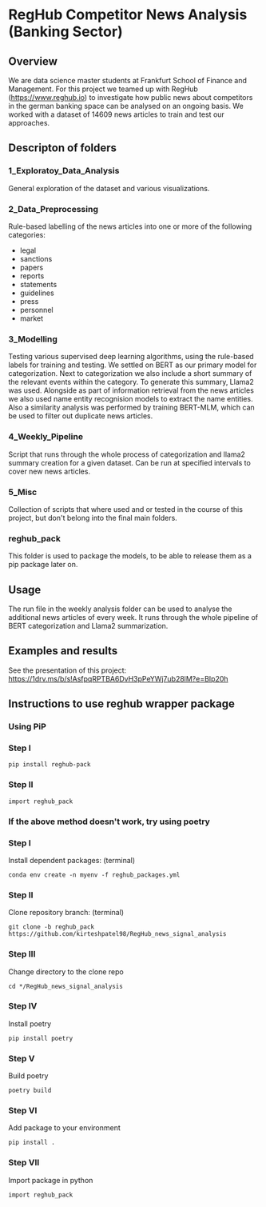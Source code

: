 # RegHub Competitor News Analysis (Banking Sector)

## Overview
We are data science master students at Frankfurt School of Finance and Management. For this project we teamed up with RegHub (https://www.reghub.io) to investigate how public news about competitors in the german banking space can be analysed on an ongoing basis. We worked with a dataset of 14609 news articles to train and test our approaches. 

## Descripton of folders
### 1_Exploratoy_Data_Analysis
General exploration of the dataset and various visualizations.
### 2_Data_Preprocessing
Rule-based labelling of the news articles into one or more of the following categories:
- legal
- sanctions
- papers
- reports
- statements
- guidelines
- press
- personnel
- market

### 3_Modelling
Testing various supervised deep learning algorithms, using the rule-based labels for training and testing. We settled on BERT as our primary model for categorization.
Next to categorization we also include a short summary of the relevant events within the category. To generate this summary, Llama2 was used.
Alongside as part of information retrieval from the news articles we also used name entity recognision models to extract the name entities.
Also a similarity analysis was performed by training BERT-MLM, which can be used to filter out duplicate news articles.
### 4_Weekly_Pipeline
Script that runs through the whole process of categorization and llama2 summary creation for a given dataset. Can be run at specified intervals to cover new news articles.
### 5_Misc
Collection of scripts that where used and or tested in the course of this project, but don't belong into the final main folders.
### reghub_pack
This folder is used to package the models, to be able to release them as a pip package later on.

## Usage
The run file in the weekly analysis folder can be used to analyse the additional news articles of every week. It runs through the whole pipeline of BERT categorization and Llama2 summarization.

## Examples and results
See the presentation of this project: https://1drv.ms/b/s!AsfpqRPTBA6DvH3pPeYWj7ub28lM?e=BIp20h

## Instructions to use reghub wrapper package
### Using PiP
### Step I
```
pip install reghub-pack
```

### Step II
```
import reghub_pack
```

### If the above method doesn't work, try using poetry
### Step I
Install dependent packages: (terminal)
```
conda env create -n myenv -f reghub_packages.yml
```     
### Step II
Clone repository branch: (terminal)
```
git clone -b reghub_pack https://github.com/kirteshpatel98/RegHub_news_signal_analysis
```

### Step III
Change directory to the clone repo
```
cd */RegHub_news_signal_analysis
```

### Step IV
Install poetry
```
pip install poetry
```

### Step V
Build poetry
```
poetry build
```

### Step VI
Add package to your environment
```
pip install .
```

### Step VII
Import package in python
```
import reghub_pack
```
